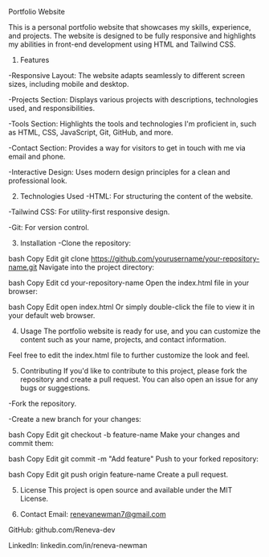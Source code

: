 Portfolio Website

This is a personal portfolio website that showcases my skills, experience, and projects. 
The website is designed to be fully responsive and highlights my abilities in front-end development using HTML and Tailwind CSS.


1. Features
   
-Responsive Layout: The website adapts seamlessly to different screen sizes, including mobile and desktop.

 -Projects Section: Displays various projects with descriptions, technologies used, and responsibilities.

-Tools Section: Highlights the tools and technologies I'm proficient in, such as HTML, CSS, JavaScript, Git, GitHub, and more.

-Contact Section: Provides a way for visitors to get in touch with me via email and phone.

-Interactive Design: Uses modern design principles for a clean and professional look.

   

2. Technologies Used
-HTML: For structuring the content of the website.

-Tailwind CSS: For utility-first responsive design.

-Git: For version control.



3. Installation
-Clone the repository:

bash
Copy
Edit
git clone https://github.com/yourusername/your-repository-name.git
Navigate into the project directory:

bash
Copy
Edit
cd your-repository-name
Open the index.html file in your browser:

bash
Copy
Edit
open index.html
Or simply double-click the file to view it in your default web browser.



4. Usage
The portfolio website is ready for use, and you can customize the content such as your name, projects, and contact information.

Feel free to edit the index.html file to further customize the look and feel.

5. Contributing
If you'd like to contribute to this project, please fork the repository and create a pull request. You can also open an issue for any bugs or suggestions.

-Fork the repository.

-Create a new branch for your changes:

bash
Copy
Edit
git checkout -b feature-name
Make your changes and commit them:

bash
Copy
Edit
git commit -m "Add feature"
Push to your forked repository:

bash
Copy
Edit
git push origin feature-name
Create a pull request.

5. License
This project is open source and available under the MIT License.

6. Contact
Email: renevanewman7@gmail.com

GitHub: github.com/Reneva-dev

LinkedIn: linkedin.com/in/reneva-newman

